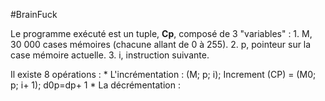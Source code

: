 #BrainFuck

Le programme exécuté est un tuple, **Cp**, composé de 3 "variables" : 
	1. M, 30 000 cases mémoires (chacune allant de 0 à 255).
 	2. p, pointeur sur la case mémoire actuelle.
	3. i, instruction suivante.
	
Il existe 8 opérations :
	* L'incrémentation : (M; p; i); Increment (CP) = (M0; p; i+ 1); d0p=dp+ 1
	* La décrémentation :

	